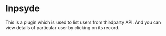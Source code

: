# Inpsyde
This is a plugin which is used to list users from thirdparty API.
And you can view details of particular user by clicking on its record.
